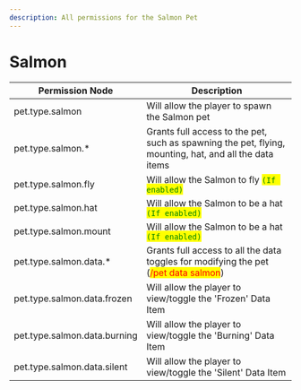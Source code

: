 ```yaml
---
description: All permissions for the Salmon Pet
---
```



# Salmon
| Permission Node | Description |
| - | - |
| pet.type.salmon | Will allow the player to spawn the Salmon pet |
| pet.type.salmon.* | Grants full access to the pet, such as spawning the pet, flying, mounting, hat, and all the data items |
| pet.type.salmon.fly | Will allow the Salmon to fly <mark style="color:green;">`(If enabled)`</mark> |
| pet.type.salmon.hat | Will allow the Salmon to be a hat <mark style="color:green;">`(If enabled)`</mark> |
| pet.type.salmon.mount | Will allow the Salmon to be a hat <mark style="color:green;">`(If enabled)`</mark> |
| pet.type.salmon.data.* | Grants full access to all the data toggles for modifying the pet (<mark style="color:red;">/pet data salmon</mark>) |
| pet.type.salmon.data.frozen | Will allow the player to view/toggle the 'Frozen' Data Item |
| pet.type.salmon.data.burning | Will allow the player to view/toggle the 'Burning' Data Item |
| pet.type.salmon.data.silent | Will allow the player to view/toggle the 'Silent' Data Item |

